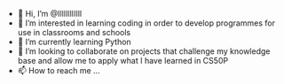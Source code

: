 - 👋 Hi, I’m @IllIIllIIIll
- 👀 I’m interested in learning coding in order to develop programmes for use in classrooms and schools
- 🌱 I’m currently learning Python
- 💞️ I’m looking to collaborate on projects that challenge my knowledge base and allow me to apply what I have learned in CS50P
- 📫 How to reach me ...

<!---
IllIIllIIIll/IllIIllIIIll is a ✨ special ✨ repository because its `README.md` (this file) appears on your GitHub profile.
You can click the Preview link to take a look at your changes.
--->
